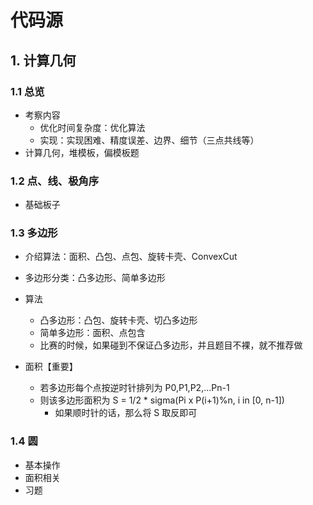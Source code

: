 # 代码源

## 1. 计算几何

### 1.1 总览

* 考察内容
  * 优化时间复杂度：优化算法
  * 实现：实现困难、精度误差、边界、细节（三点共线等）
* 计算几何，堆模板，偏模板题

### 1.2 点、线、极角序

* 基础板子

### 1.3 多边形

* 介绍算法：面积、凸包、点包、旋转卡壳、ConvexCut

* 多边形分类：凸多边形、简单多边形

* 算法
  * 凸多边形：凸包、旋转卡壳、切凸多边形
  * 简单多边形：面积、点包含
  * 比赛的时候，如果碰到不保证凸多边形，并且题目不裸，就不推荐做

* 面积【重要】
  * 若多边形每个点按逆时针排列为 P0,P1,P2,...Pn-1
  * 则该多边形面积为 S = 1/2 * sigma(Pi x P(i+1)%n, i in [0, n-1])
    * 如果顺时针的话，那么将 S 取反即可

### 1.4 圆

* 基本操作
* 面积相关
* 习题